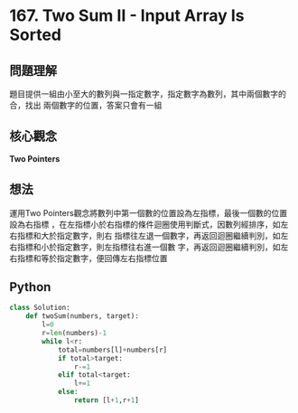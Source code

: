 # 167. Two Sum II - Input Array Is Sorted

## 問題理解
題目提供一組由小至大的數列與一指定數字，指定數字為數列，其中兩個數字的合，找出
兩個數字的位置，答案只會有一組

## 核心觀念
**Two Pointers**

## 想法
運用Two Pointers觀念將數列中第一個數的位置設為左指標，最後一個數的位置設為右指標
，在左指標小於右指標的條件迴圈使用判斷式，因數列經排序，如左右指標和大於指定數字，則右
指標往左退一個數字，再返回迴圈繼續判別，如左右指標和小於指定數字，則左指標往右進一個數
字，再返回迴圈繼續判別，如左右指標和等於指定數字，便回傳左右指標位置
## Python

```python
class Solution:
    def twoSum(numbers, target):
        l=0
        r=len(numbers)-1
        while l<r:
            total=numbers[l]+numbers[r]
            if total>target:
                r-=1
            elif total<target:
                l+=1
            else:
                return [l+1,r+1]
```
